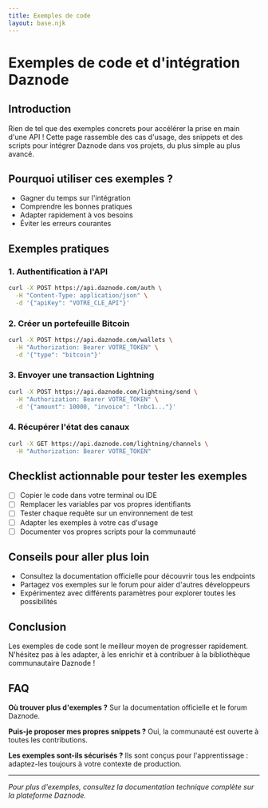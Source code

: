 ```yaml
---
title: Exemples de code
layout: base.njk
---
```


# Exemples de code et d'intégration Daznode

## Introduction

Rien de tel que des exemples concrets pour accélérer la prise en main d'une API ! Cette page rassemble des cas d'usage, des snippets et des scripts pour intégrer Daznode dans vos projets, du plus simple au plus avancé.

## Pourquoi utiliser ces exemples ?

- Gagner du temps sur l'intégration
- Comprendre les bonnes pratiques
- Adapter rapidement à vos besoins
- Éviter les erreurs courantes

## Exemples pratiques

### 1. Authentification à l'API

```bash
curl -X POST https://api.daznode.com/auth \
  -H "Content-Type: application/json" \
  -d '{"apiKey": "VOTRE_CLE_API"}'
```

### 2. Créer un portefeuille Bitcoin

```bash
curl -X POST https://api.daznode.com/wallets \
  -H "Authorization: Bearer VOTRE_TOKEN" \
  -d '{"type": "bitcoin"}'
```

### 3. Envoyer une transaction Lightning

```bash
curl -X POST https://api.daznode.com/lightning/send \
  -H "Authorization: Bearer VOTRE_TOKEN" \
  -d '{"amount": 10000, "invoice": "lnbc1..."}'
```

### 4. Récupérer l'état des canaux

```bash
curl -X GET https://api.daznode.com/lightning/channels \
  -H "Authorization: Bearer VOTRE_TOKEN"
```

## Checklist actionnable pour tester les exemples

- [ ] Copier le code dans votre terminal ou IDE
- [ ] Remplacer les variables par vos propres identifiants
- [ ] Tester chaque requête sur un environnement de test
- [ ] Adapter les exemples à votre cas d'usage
- [ ] Documenter vos propres scripts pour la communauté

## Conseils pour aller plus loin

- Consultez la documentation officielle pour découvrir tous les endpoints
- Partagez vos exemples sur le forum pour aider d'autres développeurs
- Expérimentez avec différents paramètres pour explorer toutes les possibilités

## Conclusion

Les exemples de code sont le meilleur moyen de progresser rapidement. N'hésitez pas à les adapter, à les enrichir et à contribuer à la bibliothèque communautaire Daznode !

## FAQ

**Où trouver plus d'exemples ?**
Sur la documentation officielle et le forum Daznode.

**Puis-je proposer mes propres snippets ?**
Oui, la communauté est ouverte à toutes les contributions.

**Les exemples sont-ils sécurisés ?**
Ils sont conçus pour l'apprentissage : adaptez-les toujours à votre contexte de production.

---

*Pour plus d'exemples, consultez la documentation technique complète sur la plateforme Daznode.* 